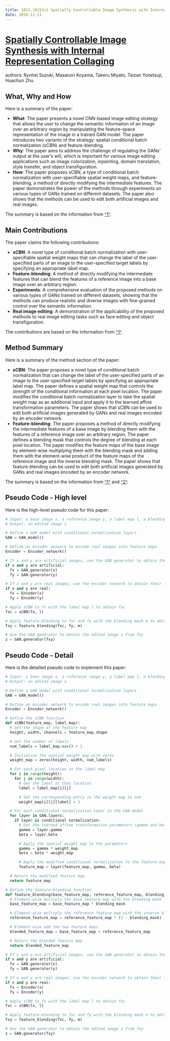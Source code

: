 ```yaml
---
title: 1811.10153v2 Spatially Controllable Image Synthesis with Internal Representation Collaging
date: 2018-11-11
---
```


# [Spatially Controllable Image Synthesis with Internal Representation Collaging](http://arxiv.org/abs/1811.10153v2)

authors: Ryohei Suzuki, Masanori Koyama, Takeru Miyato, Taizan Yonetsuji, Huachun Zhu


## What, Why and How

[1]: https://arxiv.org/abs/1811.10153v2 "[1811.10153v2] Spatially Controllable Image Synthesis with Internal ..."
[2]: https://arxiv.org/pdf/1811.10153 "arXiv:1811.10153v2 [cs.CV] 9 Apr 2019"
[3]: http://export.arxiv.org/abs/2111.10153v2 "[2111.10153v2] Blockchain for Genomics: A Systematic Literature Review"

Here is a summary of the paper:

- **What**: The paper presents a novel CNN-based image editing strategy that allows the user to change the semantic information of an image over an arbitrary region by manipulating the feature-space representation of the image in a trained GAN model. The paper introduces two variants of the strategy: spatial conditional batch normalization (sCBN) and feature-blending.
- **Why**: The paper aims to address the challenge of regulating the GANs’ output at the user’s will, which is important for various image editing applications such as image colorization, inpainting, domain translation, style transfer, and object transfiguration.
- **How**: The paper proposes sCBN, a type of conditional batch normalization with user-specifiable spatial weight maps, and feature-blending, a method of directly modifying the intermediate features. The paper demonstrates the power of the methods through experiments on various types of GANs trained on different datasets. The paper also shows that the methods can be used to edit both artificial images and real images.

The summary is based on the information from [^1^][1].

## Main Contributions

[1]: https://arxiv.org/abs/1811.10153v2 "[1811.10153v2] Spatially Controllable Image Synthesis with Internal ..."
[2]: https://info.arxiv.org/help/submit/index.html "Submission Overview - arXiv info"
[3]: https://arxiv.org/pdf/1811.10153v2.pdf "arXiv.org e-Print archive"

The paper claims the following contributions:

- **sCBN**: A novel type of conditional batch normalization with user-specifiable spatial weight maps that can change the label of the user-specified parts of an image to the user-specified target labels by specifying an appropriate label map.
- **Feature-blending**: A method of directly modifying the intermediate features that can blend the features of a reference image into a base image over an arbitrary region.
- **Experiments**: A comprehensive evaluation of the proposed methods on various types of GANs trained on different datasets, showing that the methods can produce realistic and diverse images with fine-grained control over the semantic information.
- **Real image editing**: A demonstration of the applicability of the proposed methods to real image editing tasks such as face editing and object transfiguration.

The contributions are based on the information from [^1^][1].

## Method Summary

[1]: https://arxiv.org/abs/1811.10153v2 "[1811.10153v2] Spatially Controllable Image Synthesis with Internal ..."
[2]: https://arxiv.org/pdf/1811.10153v2.pdf "arXiv.org e-Print archive"

Here is a summary of the method section of the paper:

- **sCBN**: The paper proposes a novel type of conditional batch normalization that can change the label of the user-specified parts of an image to the user-specified target labels by specifying an appropriate label map. The paper defines a spatial weight map that controls the strength of the conditional information at each pixel location. The paper modifies the conditional batch normalization layer to take the spatial weight map as an additional input and apply it to the learned affine transformation parameters. The paper shows that sCBN can be used to edit both artificial images generated by GANs and real images encoded by an encoder network.
- **Feature-blending**: The paper proposes a method of directly modifying the intermediate features of a base image by blending them with the features of a reference image over an arbitrary region. The paper defines a blending mask that controls the degree of blending at each pixel location. The paper modifies the feature maps of the base image by element-wise multiplying them with the blending mask and adding them with the element-wise product of the feature maps of the reference image and the inverse blending mask. The paper shows that feature-blending can be used to edit both artificial images generated by GANs and real images encoded by an encoder network.

The summary is based on the information from [^1^][1] and [^2^][2].


## Pseudo Code - High level

Here is the high-level pseudo code for this paper:

```python
# Input: a base image x, a reference image y, a label map l, a blending mask m
# Output: an edited image z

# Define a GAN model with conditional normalization layers
GAN = GAN_model()

# Define an encoder network to encode real images into feature maps
Encoder = Encoder_network()

# If x and y are artificial images, use the GAN generator to obtain their feature maps
if x and y are artificial:
  fx = GAN.generator(x)
  fy = GAN.generator(y)

# If x and y are real images, use the encoder network to obtain their feature maps
if x and y are real:
  fx = Encoder(x)
  fy = Encoder(y)

# Apply sCBN to fx with the label map l to obtain fxc
fxc = sCBN(fx, l)

# Apply feature-blending to fxc and fy with the blending mask m to obtain fxy
fxy = feature_blending(fxc, fy, m)

# Use the GAN generator to obtain the edited image z from fxy
z = GAN.generator(fxy)
```


## Pseudo Code - Detail

Here is the detailed pseudo code to implement this paper:

```python
# Input: a base image x, a reference image y, a label map l, a blending mask m
# Output: an edited image z

# Define a GAN model with conditional normalization layers
GAN = GAN_model()

# Define an encoder network to encode real images into feature maps
Encoder = Encoder_network()

# Define the sCBN function
def sCBN(feature_map, label_map):
  # Get the shape of the feature map
  height, width, channels = feature_map.shape

  # Get the number of labels
  num_labels = label_map.max() + 1

  # Initialize the spatial weight map with zeros
  weight_map = zeros(height, width, num_labels)

  # For each pixel location in the label map
  for i in range(height):
    for j in range(width):
      # Get the label at that location
      label = label_map[i][j]

      # Set the corresponding entry in the weight map to one
      weight_map[i][j][label] = 1

  # For each conditional normalization layer in the GAN model
  for layer in GAN.layers:
    if layer is conditional normalization:
      # Get the learned affine transformation parameters (gamma and beta)
      gamma = layer.gamma
      beta = layer.beta

      # Apply the spatial weight map to the parameters
      gamma = gamma * weight_map
      beta = beta * weight_map

      # Apply the modified conditional normalization to the feature map
      feature_map = layer(feature_map, gamma, beta)

  # Return the modified feature map
  return feature_map

# Define the feature-blending function
def feature_blending(base_feature_map, reference_feature_map, blending_mask):
  # Element-wise multiply the base feature map with the blending mask
  base_feature_map = base_feature_map * blending_mask

  # Element-wise multiply the reference feature map with the inverse blending mask
  reference_feature_map = reference_feature_map * (1 - blending_mask)

  # Element-wise add the two feature maps
  blended_feature_map = base_feature_map + reference_feature_map

  # Return the blended feature map
  return blended_feature_map

# If x and y are artificial images, use the GAN generator to obtain their feature maps
if x and y are artificial:
  fx = GAN.generator(x)
  fy = GAN.generator(y)

# If x and y are real images, use the encoder network to obtain their feature maps
if x and y are real:
  fx = Encoder(x)
  fy = Encoder(y)

# Apply sCBN to fx with the label map l to obtain fxc
fxc = sCBN(fx, l)

# Apply feature-blending to fxc and fy with the blending mask m to obtain fxy
fxy = feature_blending(fxc, fy, m)

# Use the GAN generator to obtain the edited image z from fxy
z = GAN.generator(fxy)
```